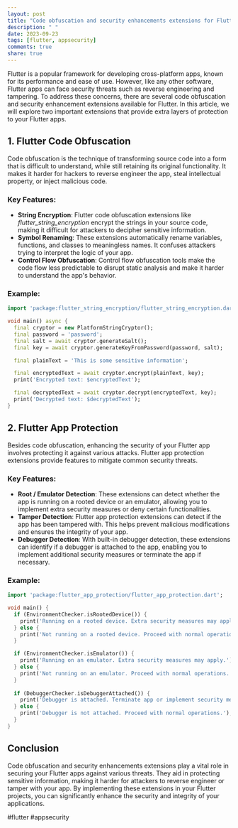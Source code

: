 ```yaml
---
layout: post
title: "Code obfuscation and security enhancements extensions for Flutter"
description: " "
date: 2023-09-23
tags: [flutter, appsecurity]
comments: true
share: true
---
```


Flutter is a popular framework for developing cross-platform apps, known for its performance and ease of use. However, like any other software, Flutter apps can face security threats such as reverse engineering and tampering. To address these concerns, there are several code obfuscation and security enhancement extensions available for Flutter. In this article, we will explore two important extensions that provide extra layers of protection to your Flutter apps.

## 1. **Flutter Code Obfuscation**

Code obfuscation is the technique of transforming source code into a form that is difficult to understand, while still retaining its original functionality. It makes it harder for hackers to reverse engineer the app, steal intellectual property, or inject malicious code.

### Key Features:
- **String Encryption**: Flutter code obfuscation extensions like *flutter_string_encryption* encrypt the strings in your source code, making it difficult for attackers to decipher sensitive information.
- **Symbol Renaming**: These extensions automatically rename variables, functions, and classes to meaningless names. It confuses attackers trying to interpret the logic of your app.
- **Control Flow Obfuscation**: Control flow obfuscation tools make the code flow less predictable to disrupt static analysis and make it harder to understand the app's behavior.

### Example:
```dart
import 'package:flutter_string_encryption/flutter_string_encryption.dart';

void main() async {
  final cryptor = new PlatformStringCryptor();
  final password = 'password';
  final salt = await cryptor.generateSalt();
  final key = await cryptor.generateKeyFromPassword(password, salt);

  final plainText = 'This is some sensitive information';

  final encryptedText = await cryptor.encrypt(plainText, key);
  print('Encrypted text: $encryptedText');

  final decryptedText = await cryptor.decrypt(encryptedText, key);
  print('Decrypted text: $decryptedText');
}
```

## 2. **Flutter App Protection**

Besides code obfuscation, enhancing the security of your Flutter app involves protecting it against various attacks. Flutter app protection extensions provide features to mitigate common security threats.

### Key Features:
- **Root / Emulator Detection**: These extensions can detect whether the app is running on a rooted device or an emulator, allowing you to implement extra security measures or deny certain functionalities.
- **Tamper Detection**: Flutter app protection extensions can detect if the app has been tampered with. This helps prevent malicious modifications and ensures the integrity of your app.
- **Debugger Detection**: With built-in debugger detection, these extensions can identify if a debugger is attached to the app, enabling you to implement additional security measures or terminate the app if necessary.

### Example:
```dart
import 'package:flutter_app_protection/flutter_app_protection.dart';

void main() {
  if (EnvironmentChecker.isRootedDevice()) {
    print('Running on a rooted device. Extra security measures may apply.');
  } else {
    print('Not running on a rooted device. Proceed with normal operations.');
  }

  if (EnvironmentChecker.isEmulator()) {
    print('Running on an emulator. Extra security measures may apply.');
  } else {
    print('Not running on an emulator. Proceed with normal operations.');
  }
  
  if (DebuggerChecker.isDebuggerAttached()) {
    print('Debugger is attached. Terminate app or implement security measures.');
  } else {
    print('Debugger is not attached. Proceed with normal operations.');
  }
}
```

## Conclusion

Code obfuscation and security enhancements extensions play a vital role in securing your Flutter apps against various threats. They aid in protecting sensitive information, making it harder for attackers to reverse engineer or tamper with your app. By implementing these extensions in your Flutter projects, you can significantly enhance the security and integrity of your applications.

#flutter #appsecurity